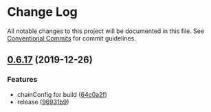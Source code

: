 # Change Log

All notable changes to this project will be documented in this file.
See [Conventional Commits](https://conventionalcommits.org) for commit guidelines.

## [0.6.17](https://github.com/ez-fe/ez/compare/v0.6.16...v0.6.17) (2019-12-26)


### Features

* chainConfig for build ([64c0a2f](https://github.com/ez-fe/ez/commit/64c0a2fb90b970a04ef5ed527a63bb177e662436))
* release ([96931b9](https://github.com/ez-fe/ez/commit/96931b91f99324c93b33dfa3557e05f6899da597))
